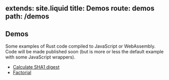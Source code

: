 extends: site.liquid
title: Demos
route: demos
path: /demos
---

## Demos

Some examples of Rust code compiled to JavaScript or WebAssembly.
Code will be made published soon (but is more or less the default example with some JavaScript wrappers).

* [Calculate SHA1 digest](/demos/sha1/index.html)
* [Factorial](/demos/factorial/index.html)
